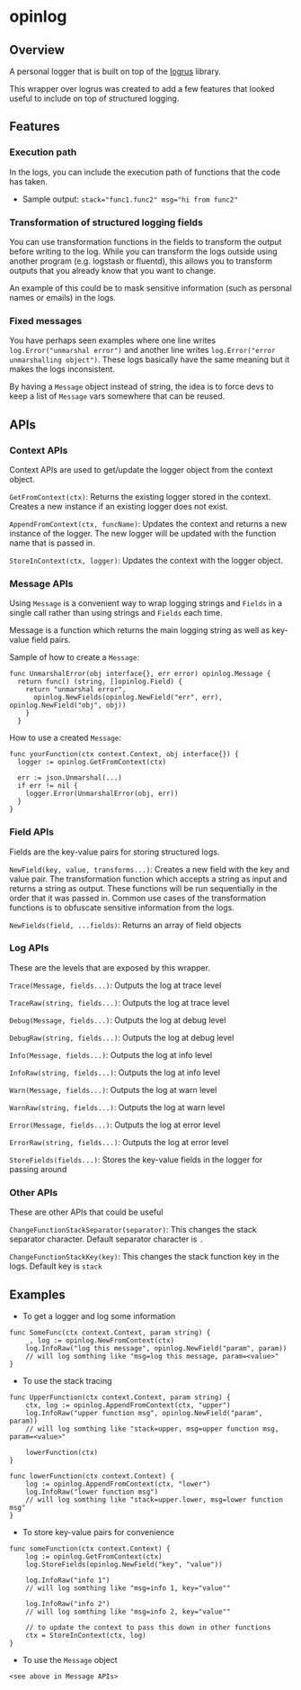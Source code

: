 # opinlog

## Overview

A personal logger that is built on top of the [logrus](https://github.com/sirupsen/logrus) library. 

This wrapper over logrus was created to add a few features that looked useful to include on top of structured logging.

## Features
### Execution path
In the logs, you can include the execution path of functions that the code has taken.
* Sample output: `stack="func1.func2" msg="hi from func2"`

### Transformation of structured logging fields
You can use transformation functions in the fields to transform the output before writing to the log.
While you can transform the logs outside using another program (e.g. logstash or fluentd), 
this allows you to transform outputs that you already know that you want to change. 

An example of this could be to mask sensitive information (such as personal names or emails) in the logs.

### Fixed messages
You have perhaps seen examples where one line writes `log.Error("unmarshal error")` 
and another line writes `log.Error("error unmarshalling object")`.
These logs basically have the same meaning but it makes the logs inconsistent.

By having a `Message` object instead of string, the idea is to force devs to keep a list of `Message` vars somewhere that can be reused.

## APIs
### Context APIs
Context APIs are used to get/update the logger object from the context object. 

`GetFromContext(ctx)`: Returns the existing logger stored in the context. 
Creates a new instance if an existing logger does not exist. 

`AppendFromContext(ctx, funcName)`: Updates the context and returns a new instance of the logger. 
The new logger will be updated with the function name that is passed in.

`StoreInContext(ctx, logger)`: Updates the context with the logger object.  

### Message APIs
Using `Message` is a convenient way to wrap logging strings and `Fields` in a single call 
rather than using strings and `Fields` each time.  

Message is a function which returns the main logging string as well as key-value field pairs. 

Sample of how to create a `Message`:
```
func UnmarshalError(obj interface{}, err error) opinlog.Message {
  return func() (string, []opinlog.Field) {
    return "unmarshal error",
      opinlog.NewFields(opinlog.NewField("err", err), opinlog.NewField("obj", obj))
    }
  }
```

How to use a created `Message`: 
```
func yourFunction(ctx context.Context, obj interface{}) {
  logger := opinlog.GetFromContext(ctx)

  err := json.Unmarshal(...)
  if err != nil {
    logger.Error(UnmarshalError(obj, err))
  }
}
```

### Field APIs
Fields are the key-value pairs for storing structured logs.

`NewField(key, value, transforms...)`: Creates a new field with the key and value pair.
The transformation function which accepts a string as input and returns a string as output. 
These functions will be run sequentially in the order that it was passed in. 
Common use cases of the transformation functions is to obfuscate sensitive information from the logs.

`NewFields(field, ...fields)`: Returns an array of field objects   

### Log APIs
These are the levels that are exposed by this wrapper. 

`Trace(Message, fields...)`: Outputs the log at trace level

`TraceRaw(string, fields...)`: Outputs the log at trace level

`Debug(Message, fields...)`: Outputs the log at debug level

`DebugRaw(string, fields...)`: Outputs the log at debug level

`Info(Message, fields...)`: Outputs the log at info level

`InfoRaw(string, fields...)`: Outputs the log at info level

`Warn(Message, fields...)`: Outputs the log at warn level

`WarnRaw(string, fields...)`: Outputs the log at warn level

`Error(Message, fields...)`: Outputs the log at error level

`ErrorRaw(string, fields...)`: Outputs the log at error level

`StoreFields(fields...)`: Stores the key-value fields in the logger for passing around

### Other APIs
These are other APIs that could be useful

`ChangeFunctionStackSeparator(separator)`: This changes the stack separator character.
Default separator character is `.`

`ChangeFunctionStackKey(key)`: This changes the stack function key in the logs.
Default key is `stack`

## Examples

* To get a logger and log some information
```
func SomeFunc(ctx context.Context, param string) {
    _, log := opinlog.NewFromContext(ctx)
    log.InfoRaw("log this message", opinlog.NewField("param", param))
    // will log somthing like "msg=log this message, param=<value>"
} 
```

* To use the stack tracing
```
func UpperFunction(ctx context.Context, param string) {
    ctx, log := opinlog.AppendFromContext(ctx, "upper")
    log.InfoRaw("upper function msg", opinlog.NewField("param", param))
    // will log somthing like "stack=upper, msg=upper function msg, param=<value>"

    lowerFunction(ctx)
}

func lowerFunction(ctx context.Context) {
    log := opinlog.AppendFromContext(ctx, "lower")
    log.InfoRaw("lower function msg")
    // will log somthing like "stack=upper.lower, msg=lower function msg"
}
```

* To store key-value pairs for convenience
```
func someFunction(ctx context.Context) {
    log := opinlog.GetFromContext(ctx)
    log.StoreFields(opinlog.NewField("key", "value"))

    log.InfoRaw("info 1")
    // will log somthing like "msg=info 1, key="value""

    log.InfoRaw("info 2")
    // will log somthing like "msg=info 2, key="value""

    // to update the context to pass this down in other functions
    ctx = StoreInContext(ctx, log)
}
```

* To use the `Message` object
```
<see above in Message APIs>
```
